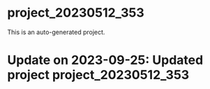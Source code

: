 # project_20230512_353

This is an auto-generated project.

# Update on 2023-09-25: Updated project project_20230512_353
